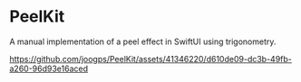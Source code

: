 # PeelKit
 A manual implementation of a peel effect in SwiftUI using trigonometry.

https://github.com/joogps/PeelKit/assets/41346220/d610de09-dc3b-49fb-a260-96d93e16aced

